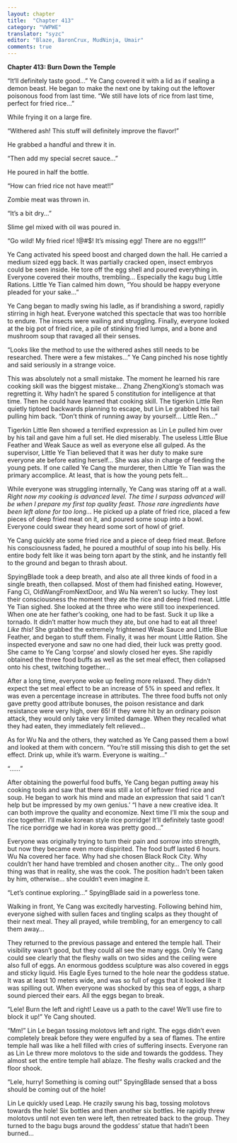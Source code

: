 ```yaml
---
layout: chapter
title:  "Chapter 413"
category: "VWPWE"
translator: "syzc"
editor: "Blaze, BaronCrux, MudNinja, Umair"
comments: true
---
```


**Chapter 413: Burn Down the Temple**

“It’ll definitely taste good...” Ye Cang covered it with a lid as if sealing a demon beast. He began to make the next one by taking out the leftover poisonous food from last time. “We still have lots of rice from last time, perfect for fried rice...”

While frying it on a large fire.

“Withered ash! This stuff will definitely improve the flavor!”

He grabbed a handful and threw it in.

“Then add my special secret sauce...”

He poured in half the bottle.

“How can fried rice not have meat!!”

Zombie meat was thrown in.

“It’s a bit dry...”

Slime gel mixed with oil was poured in.

“Go wild! My fried rice! !@#$! It’s missing egg! There are no eggs!!!”

Ye Cang activated his speed boost and charged down the hall. He carried a medium sized egg back. It was partially cracked open, insect embryos could be seen inside. He tore off the egg shell and poured everything in. Everyone covered their mouths, trembling… Especially the kagu bug Little Rations. Little Ye Tian calmed him down, “You should be happy everyone pleaded for your sake...”

Ye Cang began to madly swing his ladle, as if brandishing a sword, rapidly stirring in high heat. Everyone watched this spectacle that was too horrible to endure. The insects were wailing and struggling. Finally, everyone looked at the big pot of fried rice, a pile of stinking fried lumps, and a bone and mushroom soup that ravaged all their senses.

“Looks like the method to use the withered ashes still needs to be researched. There were a few mistakes...” Ye Cang pinched his nose tightly and said seriously in a strange voice.

This was absolutely not a small mistake. The moment he learned his rare cooking skill was the biggest mistake… Zhang ZhengXiong’s stomach was regretting it. Why hadn’t he spared 5 constitution for intelligence at that time. Then he could have learned that cooking skill. The tigerkin Little Ren quietly tiptoed backwards planning to escape, but Lin Le grabbed his tail pulling him back. “Don’t think of running away by yourself… Little Ren...”

Tigerkin Little Ren showed a terrified expression as Lin Le pulled him over by his tail and gave him a full set. He died miserably. The useless Little Blue Feather and Weak Sauce as well as everyone else all gulped. As the supervisor, Little Ye Tian believed that it was her duty to make sure everyone ate before eating herself… She was also in charge of feeding the young pets. If one called Ye Cang the murderer, then Little Ye Tian was the primary accomplice. At least, that is how the young pets felt...

While everyone was struggling internally, Ye Cang was staring off at a wall. *Right now my cooking is advanced level. The time I surpass advanced will be when I prepare my first top quality feast. Those rare ingredients have been left alone for too long…* He picked up a plate of fried rice, placed a few pieces of deep fried meat on it, and poured some soup into a bowl. Everyone could swear they heard some sort of howl of grief.

Ye Cang quickly ate some fried rice and a piece of deep fried meat. Before his consciousness faded, he poured a mouthful of soup into his belly. His entire body felt like it was being torn apart by the stink, and he instantly fell to the ground and began to thrash about.

SpyingBlade took a deep breath, and also ate all three kinds of food in a single breath, then collapsed. Most of them had finished eating. However, Fang Ci, OldWangFromNextDoor, and Wu Na weren’t so lucky. They lost their consciousness the moment they ate the rice and deep fried meat. Little Ye Tian sighed. She looked at the three who were still too inexperienced. When one ate her father’s cooking, one had to be fast. Suck it up like a tornado. It didn’t matter how much they ate, but one had to eat all three! *Like this!* She grabbed the extremely frightened Weak Sauce and Little Blue Feather, and began to stuff them. Finally, it was her mount Little Ration. She inspected everyone and saw no one had died, their luck was pretty good. She came to Ye Cang ‘corpse’ and slowly closed her eyes. She rapidly obtained the three food buffs as well as the set meal effect, then collapsed onto his chest, twitching together...

After a long time, everyone woke up feeling more relaxed. They didn’t expect the set meal effect to be an increase of 5% in speed and reflex. It was even a percentage increase in attributes. The three food buffs not only gave pretty good attribute bonuses, the poison resistance and dark resistance were very high, over 65! If they were hit by an ordinary poison attack, they would only take very limited damage. When they recalled what they had eaten, they immediately felt relieved...

As for Wu Na and the others, they watched as Ye Cang passed them a bowl and looked at them with concern. “You’re still missing this dish to get the set effect. Drink up, while it’s warm. Everyone is waiting...”

“......”

After obtaining the powerful food buffs, Ye Cang began putting away his cooking tools and saw that there was still a lot of leftover fried rice and soup. He began to work his mind and made an expression that said ‘I can’t help but be impressed by my own genius.’ “I have a new creative idea. It can both improve the quality and economize. Next time I’ll mix the soup and rice together. I’ll make korean style rice porridge! It’ll definitely taste good! The rice porridge we had in korea was pretty good...”

Everyone was originally trying to turn their pain and sorrow into strength, but now they became even more dispirited. The food buff lasted 6 hours. Wu Na covered her face. Why had she chosen Black Rock City. Why couldn’t her hand have trembled and chosen another city… The only good thing was that in reality, she was the cook. The position hadn’t been taken by him, otherwise… she couldn’t even imagine it.

“Let’s continue exploring...” SpyingBlade said in a powerless tone.

Walking in front, Ye Cang was excitedly harvesting. Following behind him, everyone sighed with sullen faces and tingling scalps as they thought of their next meal. They all prayed, while trembling, for an emergency to call them away...

They returned to the previous passage and entered the temple hall. Their visibility wasn’t good, but they could all see the many eggs. Only Ye Cang could see clearly that the fleshy walls on two sides and the ceiling were also full of eggs. An enormous goddess sculpture was also covered in eggs and sticky liquid. His Eagle Eyes turned to the hole near the goddess statue. It was at least 10 meters wide, and was so full of eggs that it looked like it was spilling out. When everyone was shocked by this sea of eggs, a sharp sound pierced their ears. All the eggs began to break.

“Lele! Burn the left and right! Leave us a path to the cave! We’ll use fire to block it up!” Ye Cang shouted.

“Mm!” Lin Le began tossing molotovs left and right. The eggs didn’t even completely break before they were engulfed by a sea of flames. The entire temple hall was like a hell filled with cries of suffering insects. Everyone ran as Lin Le threw more molotovs to the side and towards the goddess. They almost set the entire temple hall ablaze. The fleshy walls cracked and the floor shook.

“Lele, hurry! Something is coming out!” SpyingBlade sensed that a boss should be coming out of the hole!

Lin Le quickly used Leap. He crazily swung his bag, tossing molotovs towards the hole! Six bottles and then another six bottles. He rapidly threw molotovs until not even ten were left, then retreated back to the group. They turned to the bagu bugs around the goddess’ statue that hadn’t been burned...
